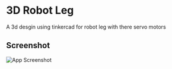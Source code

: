 # 3D Robot Leg

A 3d desgin using tinkercad for robot leg with there servo motors


## Screenshot

![App Screenshot](https://i.imgur.com/eebMpxR.png)

